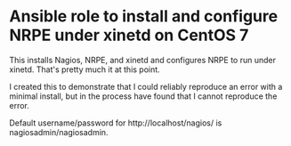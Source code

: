 # Ansible role to install and configure NRPE under xinetd on CentOS 7

This installs Nagios, NRPE, and xinetd and configures NRPE to run under xinetd. That's pretty much it at this point.

I created this to demonstrate that I could reliably reproduce an error with a minimal install, but in the process have found that I cannot reproduce the error.

Default username/password for http://localhost/nagios/ is nagiosadmin/nagiosadmin.